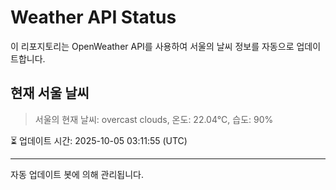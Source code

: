 
# Weather API Status

이 리포지토리는 OpenWeather API를 사용하여 서울의 날씨 정보를 자동으로 업데이트합니다.

## 현재 서울 날씨
> 서울의 현재 날씨: overcast clouds, 온도: 22.04°C, 습도: 90%

⏳ 업데이트 시간: 2025-10-05 03:11:55 (UTC)

---
자동 업데이트 봇에 의해 관리됩니다.
